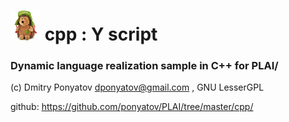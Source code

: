 # ![logo](logo.png) cpp : Y script
### Dynamic language realization sample in C++ for PLAI/

(c) Dmitry Ponyatov <dponyatov@gmail.com> , GNU LesserGPL

github: https://github.com/ponyatov/PLAI/tree/master/cpp/
